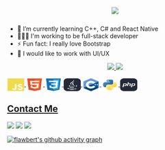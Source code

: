 <h1 align="center">
  <a href="#">
    <img src="https://readme-typing-svg.herokuapp.com/?lines=Hey,+There!+👋;I'm+Flawbert+Costa;and+I'm+an+IT+Scholar!&center=true&size=28">
  </a>
</h1>

- 🌱 I’m currently learning C++, C# and React Native
- 👨🏾‍💻 I'm working to be full-stack developer
- ⚡ Fun fact: I really love Bootstrap
- :busts_in_silhouette: I would like to work with UI/UX

<div align="center">
  <a href="https://github.com/flawbert">
    
  <img height="180em" src="https://github-readme-stats.vercel.app/api?username=flawbert&show_icons=true&theme=tokyonight"/>
  <img height="180em" src="https://github-readme-stats.vercel.app/api/top-langs/?username=flawbert&layout=compact&langs_count=7&theme=tokyonight"/>   
</div>

<div style="display: inline_block"><br>
  <img align="center" alt="Flawbert-Js" height="30" width="40" src="https://raw.githubusercontent.com/devicons/devicon/master/icons/javascript/javascript-plain.svg">
  <img align="center" alt="Flawbert-HTML" height="30" width="40" src="https://raw.githubusercontent.com/devicons/devicon/master/icons/html5/html5-original.svg">
  <img align="center" alt="Flawbert-CSS" height="30" width="40" src="https://raw.githubusercontent.com/devicons/devicon/master/icons/css3/css3-original.svg">
  <img align="center" alt="Flawbert-Java" height="30" width="40" src="https://github.com/tandpfun/skill-icons/blob/main/icons/Java-Dark.svg">
  <img align="center" alt="Flawbert-C++" height="30" width="40" src="https://github.com/devicons/devicon/blob/master/icons/cplusplus/cplusplus-original.svg">
  <img align="center" alt="Flawbert-Python" height="30" width="40" src="https://raw.githubusercontent.com/devicons/devicon/master/icons/python/python-original.svg">
   <img align="center" alt="Flawbert-PHP" height="30" width="40" src="https://github.com/tandpfun/skill-icons/blob/main/icons/PHP-Dark.svg">
</div>

##
## Contact Me
<div> 
  <a href="https://instagram.com/flawbertlorran" target="_blank"><img src="https://img.shields.io/badge/-Instagram-%23E4405F?style=for-the-badge&logo=instagram&logoColor=white" target="_blank"></a>	
  <a href = "mailto:contato.flawberrlorran@hotmail.com"><img src="https://img.shields.io/badge/Microsoft_Outlook-0078D4?style=for-the-badge&logo=microsoft-outlook&logoColor=white" target="_blank"></a>
  <a href="https://www.linkedin.com/in/flawbert-lorran-795530220" target="_blank"><img src="https://img.shields.io/badge/-LinkedIn-%230077B5?style=for-the-badge&logo=linkedin&logoColor=white" target="_blank"></a> 

  [![flawbert's github activity graph](https://github-readme-activity-graph.vercel.app/graph?username=flawbert&theme=vue&line=ff7033&point=df2063&area=true&hide_border=true)](https://github.com/ashutosh00710/github-readme-activity-graph)
  
</div>
